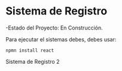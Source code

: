 <h1> Sistema de Registro </h1>

-Estado del Proyecto: En Construcción.

Para ejecutar el sistemas debes, debes usar:

```npmn install react```

Sistema de Registro 2

